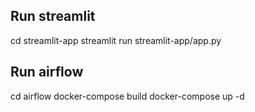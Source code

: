 ## Run streamlit

cd streamlit-app
streamlit run streamlit-app/app.py

## Run airflow

cd airflow
docker-compose build
docker-compose up -d
